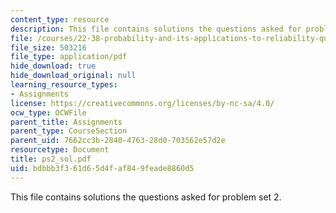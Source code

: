 ```yaml
---
content_type: resource
description: This file contains solutions the questions asked for problem set 2.
file: /courses/22-38-probability-and-its-applications-to-reliability-quality-control-and-risk-assessment-fall-2005/bdbbb3f361d65d4faf849feade8860d5_ps2_sol.pdf
file_size: 503216
file_type: application/pdf
hide_download: true
hide_download_original: null
learning_resource_types:
- Assignments
license: https://creativecommons.org/licenses/by-nc-sa/4.0/
ocw_type: OCWFile
parent_title: Assignments
parent_type: CourseSection
parent_uid: 7662cc3b-2840-4763-28d0-703562e57d2e
resourcetype: Document
title: ps2_sol.pdf
uid: bdbbb3f3-61d6-5d4f-af84-9feade8860d5
---
```

This file contains solutions the questions asked for problem set 2.